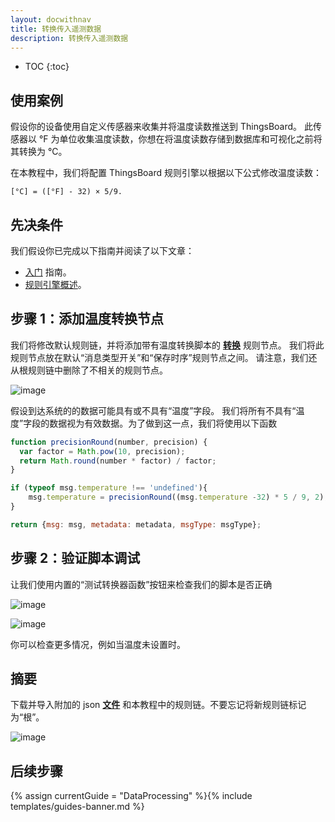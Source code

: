 ```yaml
---
layout: docwithnav
title: 转换传入遥测数据
description: 转换传入遥测数据
---
```


* TOC
{:toc}

## 使用案例

假设你的设备使用自定义传感器来收集并将温度读数推送到 ThingsBoard。
此传感器以 °F 为单位收集温度读数，你想在将温度读数存储到数据库和可视化之前将其转换为 °C。

在本教程中，我们将配置 ThingsBoard 规则引擎以根据以下公式修改温度读数：

```code
[°C] = ([°F] - 32) × 5/9.
```

## 先决条件

我们假设你已完成以下指南并阅读了以下文章：

  * [入门](/docs/getting-started-guides/helloworld/) 指南。
  * [规则引擎概述](/docs/user-guide/rule-engine-2-0/overview/)。

## 步骤 1：添加温度转换节点

我们将修改默认规则链，并将添加带有温度转换脚本的 [**转换**](/docs/user-guide/rule-engine-2-0/transformation-nodes/#script-transformation-node) 规则节点。
我们将此规则节点放在默认“消息类型开关”和“保存时序”规则节点之间。
请注意，我们还从根规则链中删除了不相关的规则节点。

![image](/images/user-guide/rule-engine-2-0/tutorials/transformation/rule-chain.png)

假设到达系统的的数据可能具有或不具有“温度”字段。
我们将所有不具有“温度”字段的数据视为有效数据。为了做到这一点，我们将使用以下函数

```javascript
function precisionRound(number, precision) {
  var factor = Math.pow(10, precision);
  return Math.round(number * factor) / factor;
}

if (typeof msg.temperature !== 'undefined'){
    msg.temperature = precisionRound((msg.temperature -32) * 5 / 9, 2);
}

return {msg: msg, metadata: metadata, msgType: msgType};
```

## 步骤 2：验证脚本调试

让我们使用内置的“测试转换器函数”按钮来检查我们的脚本是否正确

![image](/images/user-guide/rule-engine-2-0/tutorials/transformation/node-config.png)

![image](/images/user-guide/rule-engine-2-0/tutorials/transformation/test-function.png)

你可以检查更多情况，例如当温度未设置时。

## 摘要

下载并导入附加的 json [**文件**](/docs/user-guide/resources/transformation-rule-chain.json) 和本教程中的规则链。不要忘记将新规则链标记为“根”。

![image](/images/user-guide/rule-engine-2-0/tutorials/make-root.png)

## 后续步骤

{% assign currentGuide = "DataProcessing" %}{% include templates/guides-banner.md %}